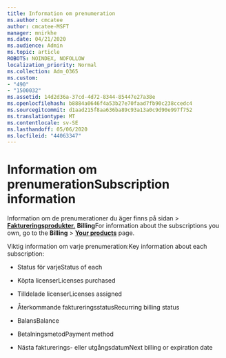 ```yaml
---
title: Information om prenumeration
ms.author: cmcatee
author: cmcatee-MSFT
manager: mnirkhe
ms.date: 04/21/2020
ms.audience: Admin
ms.topic: article
ROBOTS: NOINDEX, NOFOLLOW
localization_priority: Normal
ms.collection: Adm_O365
ms.custom:
- "490"
- "1500032"
ms.assetid: 14d2d36a-37cd-4d72-8344-85447e27a38e
ms.openlocfilehash: b8884a0646f4a53b27e70faad7fb90c238ccedc4
ms.sourcegitcommit: d1aad215f8aa636ba89c93a13a0c9d90e997f752
ms.translationtype: MT
ms.contentlocale: sv-SE
ms.lasthandoff: 05/06/2020
ms.locfileid: "44063347"
---
```

# <a name="subscription-information"></a><span data-ttu-id="f3b09-102">Information om prenumeration</span><span class="sxs-lookup"><span data-stu-id="f3b09-102">Subscription information</span></span>

<span data-ttu-id="f3b09-103">Information om de prenumerationer du äger finns på sidan \> **[Faktureringsprodukter.](https://go.microsoft.com/fwlink/p/?linkid=842054)** **Billing**</span><span class="sxs-lookup"><span data-stu-id="f3b09-103">For information about the subscriptions you own, go to the **Billing** \> **[Your products](https://go.microsoft.com/fwlink/p/?linkid=842054)** page.</span></span>
  
<span data-ttu-id="f3b09-104">Viktig information om varje prenumeration:</span><span class="sxs-lookup"><span data-stu-id="f3b09-104">Key information about each subscription:</span></span>
  
- <span data-ttu-id="f3b09-105">Status för varje</span><span class="sxs-lookup"><span data-stu-id="f3b09-105">Status of each</span></span>

- <span data-ttu-id="f3b09-106">Köpta licenser</span><span class="sxs-lookup"><span data-stu-id="f3b09-106">Licenses purchased</span></span>

- <span data-ttu-id="f3b09-107">Tilldelade licenser</span><span class="sxs-lookup"><span data-stu-id="f3b09-107">Licenses assigned</span></span>

- <span data-ttu-id="f3b09-108">Återkommande faktureringsstatus</span><span class="sxs-lookup"><span data-stu-id="f3b09-108">Recurring billing status</span></span>

- <span data-ttu-id="f3b09-109">Balans</span><span class="sxs-lookup"><span data-stu-id="f3b09-109">Balance</span></span>

- <span data-ttu-id="f3b09-110">Betalningsmetod</span><span class="sxs-lookup"><span data-stu-id="f3b09-110">Payment method</span></span>

- <span data-ttu-id="f3b09-111">Nästa fakturerings- eller utgångsdatum</span><span class="sxs-lookup"><span data-stu-id="f3b09-111">Next billing or expiration date</span></span>